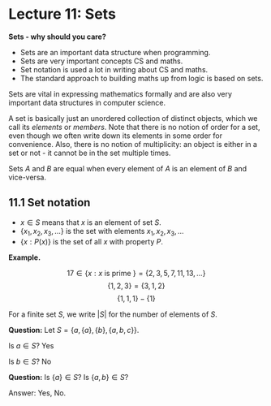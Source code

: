 # Lecture 11: Sets

**Sets - why should you care?**

- Sets are an important data structure when programming.
- Sets are very important concepts CS and maths.
- Set notation is used a lot in writing about CS and maths.
- The standard approach to building maths up from logic is based on sets.

Sets are vital in expressing mathematics formally and are also very important
data structures in computer science.

A set is basically just an unordered collection of distinct objects, which we
call its _elements_ or _members_. Note that there is no notion of order for a
set, even though we often write down its elements in some order for convenience.
Also, there is no notion of multiplicity: an object is either in a set or not -
it cannot be in the set multiple times.

Sets _A_ and _B_ are equal when every element of _A_ is an element of _B_ and
vice-versa.

## 11.1 Set notation

- $x \in S$ means that _x_ is an element of set _S_.
- $\{x_1, x_2, x_3, \dots \}$ is the set with elements $x_1, x_2, x_3, \dots$
- $\{x : P(x) \}$ is the set of all _x_ with property _P_.

**Example.**

$$17 \in \{ x : x \text{ is prime } \} = \{2,3,5,7,11,13,\dots\}$$
$$\{1,2,3\} = \{3,1,2\}$$
$$\{1,1,1\} - \{1\}$$

For a finite set $S$, we write $|S|$ for the number of elements of $S$.

**Question:** Let $S = \{a, \{a\}, \{b\}, \{a,b,c\}\}$.

Is $a \in S$? Yes

Is $b \in S$? No

**Question:** Is $\{a\} \in S$? Is $\{a,b\} \in S$?

Answer: Yes, No.
